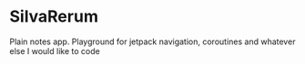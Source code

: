 # SilvaRerum
Plain notes app. Playground for jetpack navigation, coroutines and whatever else I would like to code
